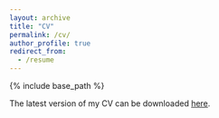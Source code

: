 ```yaml
---
layout: archive
title: "CV"
permalink: /cv/
author_profile: true
redirect_from:
  - /resume
---
```


{% include base_path %}

The latest version of my CV can be downloaded [here](/files/VRR_CVApr2024.pdf).
